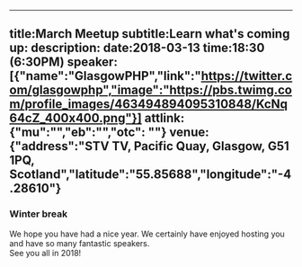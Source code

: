 ----
title:March Meetup
subtitle:Learn what's coming up:
description:
date:2018-03-13
time:18:30 (6:30PM)
speaker:[{"name":"GlasgowPHP","link":"https://twitter.com/glasgowphp","image":"https://pbs.twimg.com/profile_images/463494894095310848/KcNq64cZ_400x400.png"}]
attlink:{"mu":"","eb":"","otc": ""}
venue:{"address":"STV TV, Pacific Quay, Glasgow, G51 1PQ, Scotland","latitude":"55.85688","longitude":"-4.28610"}
----

### Winter break

We hope you have had a nice year. We certainly have enjoyed hosting you and have so many fantastic speakers.  
See you all in 2018!
